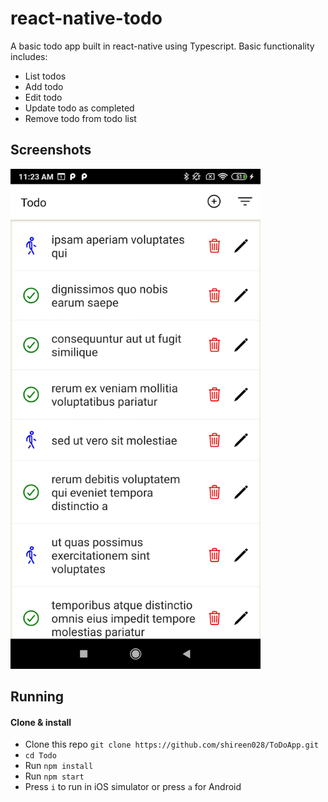 # react-native-todo

A basic todo app built in react-native using Typescript. Basic functionality includes:

- List todos
- Add todo
- Edit todo
- Update todo as completed
- Remove todo from todo list


## Screenshots
<p>
<img width="400" alt="Screen Shot 2020-03-09" src="https://github.com/shireen028/ToDoApp/blob/main/Screenshot_2022-03-14-11-23-57-661_com.todo.jpg">
</p>

 ## Running

#### Clone & install

* Clone this repo `git clone https://github.com/shireen028/ToDoApp.git`
* `cd Todo`
* Run `npm install`
* Run `npm start`
* Press `i` to run in iOS simulator or press `a` for Android

